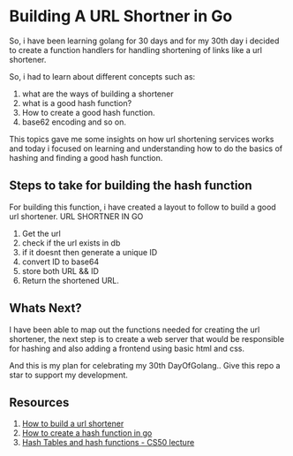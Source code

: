 # Building A URL Shortner in Go

So, i have been learning golang for 30 days and for my 30th day i decided to create a function handlers for handling shortening of links like a url shortener.

So, i had to learn about different concepts such as:
1. what are the ways of building a shortener
2. what is a good hash function?
3. How to create a good hash function.
4. base62 encoding
and so on.

This topics gave me some insights on how url shortening services works and today i focused on learning and understanding how to do the basics of hashing and finding a good hash function.

## Steps to take for building the hash function
For building this function, i have created a layout to follow to build a good url shortener.
URL SHORTNER IN GO
1. Get the url
2. check if the url exists in db
3. if it doesnt then generate a unique ID
4. convert ID to base64
5. store both URL && ID
6. Return the shortened URL.

## Whats Next?
I have been able to map out the functions needed for creating the url shortener, the next step is to create a web server that would be responsible for hashing and also adding a frontend using basic html and css. 

And this is my plan for celebrating my 30th DayOfGolang.. Give this repo a star to support my development.

## Resources
1. [How to build a url shortener](https://www.linkedin.com/pulse/building-url-shortener-using-hash-functions-base62-conversion-singh-y01oc/)
2. [How to create a hash function in go](https://stackoverflow.com/questions/13582519/how-to-generate-hash-number-of-a-string-in-go)
3. [Hash Tables and hash functions - CS50 lecture](https://youtu.be/nvzVHwrrub0?si=q9KpWg9DZ6GbiY24)
